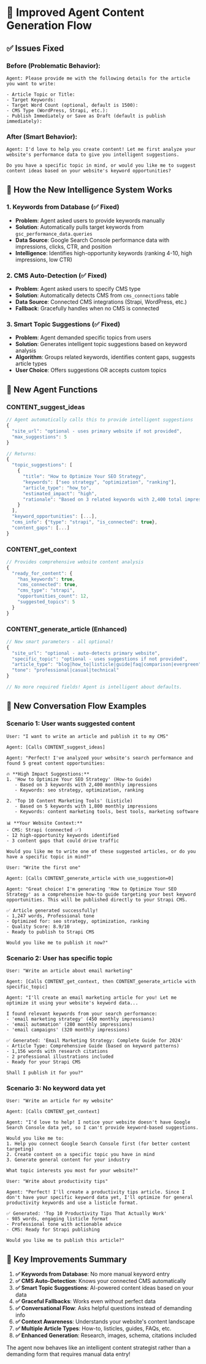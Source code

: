 # 🤖 Improved Agent Content Generation Flow

## ✅ **Issues Fixed**

### **Before (Problematic Behavior):**
```
Agent: Please provide me with the following details for the article you want to write:

- Article Topic or Title:
- Target Keywords:  
- Target Word Count (optional, default is 1500):
- CMS Type (WordPress, Strapi, etc.):
- Publish Immediately or Save as Draft (default is publish immediately):
```

### **After (Smart Behavior):**
```
Agent: I'd love to help you create content! Let me first analyze your website's performance data to give you intelligent suggestions.

Do you have a specific topic in mind, or would you like me to suggest content ideas based on your website's keyword opportunities?
```

## 🧠 **How the New Intelligence System Works**

### **1. Keywords from Database (✅ Fixed)**
- **Problem**: Agent asked users to provide keywords manually
- **Solution**: Automatically pulls target keywords from `gsc_performance_data.queries`
- **Data Source**: Google Search Console performance data with impressions, clicks, CTR, and position
- **Intelligence**: Identifies high-opportunity keywords (ranking 4-10, high impressions, low CTR)

### **2. CMS Auto-Detection (✅ Fixed)**  
- **Problem**: Agent asked users to specify CMS type
- **Solution**: Automatically detects CMS from `cms_connections` table
- **Data Source**: Connected CMS integrations (Strapi, WordPress, etc.)
- **Fallback**: Gracefully handles when no CMS is connected

### **3. Smart Topic Suggestions (✅ Fixed)**
- **Problem**: Agent demanded specific topics from users
- **Solution**: Generates intelligent topic suggestions based on keyword analysis
- **Algorithm**: Groups related keywords, identifies content gaps, suggests article types
- **User Choice**: Offers suggestions OR accepts custom topics

## 🚀 **New Agent Functions**

### **CONTENT_suggest_ideas**
```javascript
// Agent automatically calls this to provide intelligent suggestions
{
  "site_url": "optional - uses primary website if not provided",
  "max_suggestions": 5
}

// Returns:
{
  "topic_suggestions": [
    {
      "title": "How to Optimize Your SEO Strategy", 
      "keywords": ["seo strategy", "optimization", "ranking"],
      "article_type": "how_to",
      "estimated_impact": "high",
      "rationale": "Based on 3 related keywords with 2,400 total impressions..."
    }
  ],
  "keyword_opportunities": [...],
  "cms_info": {"type": "strapi", "is_connected": true},
  "content_gaps": [...]
}
```

### **CONTENT_get_context**  
```javascript
// Provides comprehensive website content analysis
{
  "ready_for_content": {
    "has_keywords": true,
    "cms_connected": true, 
    "cms_type": "strapi",
    "opportunities_count": 12,
    "suggested_topics": 5
  }
}
```

### **CONTENT_generate_article (Enhanced)**
```javascript
// New smart parameters - all optional!
{
  "site_url": "optional - auto-detects primary website",
  "specific_topic": "optional - uses suggestions if not provided", 
  "article_type": "blog|how_to|listicle|guide|faq|comparison|evergreen",
  "tone": "professional|casual|technical"
}

// No more required fields! Agent is intelligent about defaults.
```

## 💬 **New Conversation Flow Examples**

### **Scenario 1: User wants suggested content**
```
User: "I want to write an article and publish it to my CMS"

Agent: [Calls CONTENT_suggest_ideas]

Agent: "Perfect! I've analyzed your website's search performance and found 5 great content opportunities:

🔥 **High Impact Suggestions:**
1. 'How to Optimize Your SEO Strategy' (How-to Guide)
   - Based on 3 keywords with 2,400 monthly impressions
   - Keywords: seo strategy, optimization, ranking
   
2. 'Top 10 Content Marketing Tools' (Listicle) 
   - Based on 5 keywords with 1,800 monthly impressions
   - Keywords: content marketing tools, best tools, marketing software

📊 **Your Website Context:**
- CMS: Strapi (connected ✅)
- 12 high-opportunity keywords identified
- 3 content gaps that could drive traffic

Would you like me to write one of these suggested articles, or do you have a specific topic in mind?"

User: "Write the first one"

Agent: [Calls CONTENT_generate_article with use_suggestion=0]

Agent: "Great choice! I'm generating 'How to Optimize Your SEO Strategy' as a comprehensive how-to guide targeting your best keyword opportunities. This will be published directly to your Strapi CMS.

✅ Article generated successfully!
- 1,247 words, Professional tone
- Optimized for: seo strategy, optimization, ranking  
- Quality Score: 8.9/10
- Ready to publish to Strapi CMS

Would you like me to publish it now?"
```

### **Scenario 2: User has specific topic**
```
User: "Write an article about email marketing"

Agent: [Calls CONTENT_get_context, then CONTENT_generate_article with specific_topic]

Agent: "I'll create an email marketing article for you! Let me optimize it using your website's keyword data...

I found relevant keywords from your search performance:
- 'email marketing strategy' (450 monthly impressions)
- 'email automation' (280 monthly impressions)  
- 'email campaigns' (320 monthly impressions)

✅ Generated: 'Email Marketing Strategy: Complete Guide for 2024'
- Article Type: Comprehensive Guide (based on keyword patterns)
- 1,156 words with research citations
- 2 professional illustrations included
- Ready for your Strapi CMS

Shall I publish it for you?"
```

### **Scenario 3: No keyword data yet**
```
User: "Write an article for my website"

Agent: [Calls CONTENT_get_context]

Agent: "I'd love to help! I notice your website doesn't have Google Search Console data yet, so I can't provide keyword-based suggestions. 

Would you like me to:
1. Help you connect Google Search Console first (for better content targeting)
2. Create content on a specific topic you have in mind
3. Generate general content for your industry

What topic interests you most for your website?"

User: "Write about productivity tips"

Agent: "Perfect! I'll create a productivity tips article. Since I don't have your specific keyword data yet, I'll optimize for general productivity keywords and use a listicle format.

✅ Generated: 'Top 10 Productivity Tips That Actually Work'
- 985 words, engaging listicle format
- Professional tone with actionable advice
- CMS: Ready for Strapi publishing

Would you like me to publish this article?"
```

## 🎯 **Key Improvements Summary**

1. **✅ Keywords from Database**: No more manual keyword entry
2. **✅ CMS Auto-Detection**: Knows your connected CMS automatically  
3. **✅ Smart Topic Suggestions**: AI-powered content ideas based on your data
4. **✅ Graceful Fallbacks**: Works even without perfect data
5. **✅ Conversational Flow**: Asks helpful questions instead of demanding info
6. **✅ Context Awareness**: Understands your website's content landscape
7. **✅ Multiple Article Types**: How-to, listicles, guides, FAQs, etc.
8. **✅ Enhanced Generation**: Research, images, schema, citations included

The agent now behaves like an intelligent content strategist rather than a demanding form that requires manual data entry!
